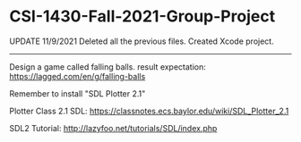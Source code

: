 # CSI-1430-Fall-2021-Group-Project

UPDATE 11/9/2021
Deleted all the previous files.
Created Xcode project.

----------------------------------------------------------------------------------

Design a game called falling balls.
result expectation: https://lagged.com/en/g/falling-balls

Remember to install "SDL Plotter 2.1"

Plotter Class 2.1 SDL: https://classnotes.ecs.baylor.edu/wiki/SDL_Plotter_2.1

SDL2 Tutorial: http://lazyfoo.net/tutorials/SDL/index.php

